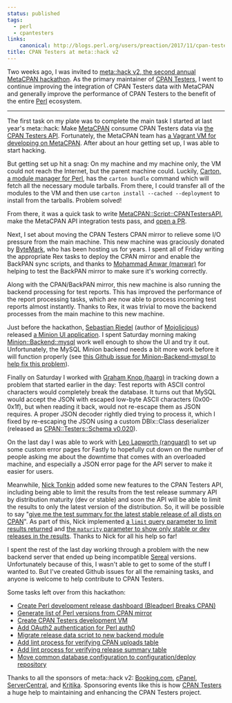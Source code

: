 ```yaml
---
status: published
tags:
  - perl
  - cpantesters
links:
    canonical: http://blogs.perl.org/users/preaction/2017/11/cpan-testers-at-metahack-v2.html
title: CPAN Testers at meta::hack v2
---
```

Two weeks ago, I was invited to [meta::hack v2, the second annual
MetaCPAN hackathon](https://metacpan.org/about/meta_hack). As the
primary maintainer of [CPAN Testers](http://cpantesters.org), I went to
continue improving the integration of CPAN Testers data with MetaCPAN
and generally improve the performance of CPAN Testers to the benefit of
the entire [Perl](http://perl.org) ecosystem.

---

The first task on my plate was to complete the main task I started at
last year's meta::hack: Make [MetaCPAN](http://metacpan.org) consume
CPAN Testers data via [the CPAN Testers
API](http://api.cpantesters.org). Fortunately, the MetaCPAN team has [a
Vagrant VM for developing on
MetaCPAN](https://github.com/metacpan/metacpan-developer). After about
an hour getting set up, I was able to start hacking.

But getting set up hit a snag: On my machine and my machine only, the VM
could not reach the Internet, but the parent machine could. Luckily,
[Carton, a module manager for
Perl](https://github.com/perl-carton/carton), has the `carton bundle`
command which will fetch all the necessary module tarballs. From there,
I could transfer all of the modules to the VM and then use `carton
install --cached --deployment` to install from the tarballs. Problem
solved!

From there, it was a quick task to write
[MetaCPAN::Script::CPANTestersAPI](https://github.com/metacpan/metacpan-api/blob/master/lib/MetaCPAN/Script/CPANTestersAPI.pm),
make the MetaCPAN API integration tests pass, and [open
a PR](https://github.com/metacpan/metacpan-api/pull/765).

Next, I set about moving the CPAN Testers CPAN mirror to relieve some
I/O pressure from the main machine. This new machine was graciously
donated by [ByteMark](http://bytemark.co.uk), who has been hosting us
for years. I spent all of Friday writing the appropriate Rex tasks to
deploy the CPAN mirror and enable the BackPAN sync scripts, and thanks
to [Mohammad Anwar (manwar)](http://www.manwar.org) for helping to test
the BackPAN mirror to make sure it's working correctly.

Along with the CPAN/BackPAN mirror, this new machine is also running the
backend processing for test reports. This has improved the performance
of the report processing tasks, which are now able to process incoming
test reports almost instantly. Thanks to Rex, it was trivial to move the
backend processes from the main machine to this new machine. 

Just before the hackathon, [Sebastian Riedel](https://twitter.com/kraih)
(author of [Mojolicious](http://mojolicious.org)) released [a Minion UI
application](https://twitter.com/kraih/status/931580527483682818).
I spent Saturday morning making
[Minion::Backend::mysql](http://metacpan.org/pod/Minion::Backend::mysql)
work well enough to show the UI and try it out. Unfortunately, the MySQL
Minion backend needs a bit more work before it will function properly
(see [this Github issue for Minion-Backend-mysql to help fix this
problem](https://github.com/preaction/Minion-Backend-mysql/issues/15)).

Finally on Saturday I worked with [Graham Knop
(haarg)](https://github.com/haarg) in tracking down a problem that
started earlier in the day: Test reports with ASCII control characters
would completely break the database. It turns out that MySQL would
accept the JSON with escaped low-byte ASCII characters (0x00-0x1f), but
when reading it back, would not re-escape them as JSON requires.
A proper JSON decoder rightly died trying to process it, which I fixed
by re-escaping the JSON using a custom DBIx::Class deserializer
(released as [CPAN::Testers::Schema
v0.020](https://metacpan.org/release/PREACTION/CPAN-Testers-Schema-0.020)).

On the last day I was able to work with [Leo Lapworth
(ranguard)](http://leo.cuckoo.org) to set up some custom error pages for
Fastly to hopefully cut down on the number of people asking me about the
downtime that comes with an overloaded machine, and especially a JSON
error page for the API server to make it easier for users.

Meanwhile, [Nick Tonkin](http://github.com/1nickt) added some new
features to the CPAN Testers API, including being able to limit the
results from the test release summary API by distribution maturity (dev
or stable) and soon the API will be able to limit the results to only
the latest version of the distribution. So, it will be possible to say
"[give me the test summary for the latest stable release of all dists on
CPAN](https://github.com/cpan-testers/cpantesters-api/issues/9)". As
part of this, Nick implemented [a `limit` query parameter to limit
results
returned](https://github.com/cpan-testers/cpantesters-api/pull/18) and
[the `maturity` parameter to show only stable or dev releases in the
results](https://github.com/cpan-testers/cpantesters-schema/pull/15).
Thanks to Nick for all his help so far!

I spent the rest of the last day working through a problem with the new
backend server that ended up being incompatible
[Sereal](http://metacpan.org/pod/Sereal) versions. Unfortunately because
of this, I wasn't able to get to some of the stuff I wanted to. But I've
created Github issues for all the remaining tasks, and anyone is welcome
to help contribute to CPAN Testers.

Some tasks left over from this hackathon:

* [Create Perl development release dashboard (Bleadperl Breaks
  CPAN)](https://github.com/cpan-testers/cpantesters-web/issues/12)
* [Generate list of Perl versions from CPAN
  mirror](https://github.com/cpan-testers/cpantesters-backend/issues/7)
* [Create CPAN Testers development
  VM](https://github.com/cpan-testers/cpantesters-deploy/issues/21)
* [Add OAuth2 authentication for Perl
  auth0](https://github.com/cpan-testers/cpantesters-web/issues/13)
* [Migrate release data script to new backend
  module](https://github.com/cpan-testers/cpantesters-backend/issues/12)
* [Add lint process for verifying CPAN uploads
  table](https://github.com/cpan-testers/cpantesters-schema/issues/16)
* [Add lint process for verifying release summary
  table](https://github.com/cpan-testers/cpantesters-schema/issues/17)
* [Move common database configuration to configuration/deploy
  repository](https://github.com/cpan-testers/cpantesters-deploy/issues/22)

Thanks to all the sponsors of meta::hack v2:
[Booking.com](https://booking.com), [cPanel](https://cpanel.com),
[ServerCentral](https://servercentral.com), and
[Kritika](https://kritika.io). Sponsoring events like this is how [CPAN
Testers](http://cpantesters.org) a huge help to maintaining and
enhancing the CPAN Testers project.
